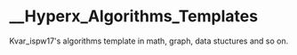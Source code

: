 # __Hyperx_Algorithms_Templates
Kvar_ispw17's algorithms template in math, graph, data stuctures and so on.
